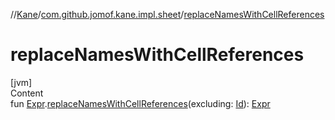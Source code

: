 //[Kane](../index.md)/[com.github.jomof.kane.impl.sheet](index.md)/[replaceNamesWithCellReferences](replace-names-with-cell-references.md)



# replaceNamesWithCellReferences  
[jvm]  
Content  
fun [Expr](../com.github.jomof.kane.impl/-expr/index.md).[replaceNamesWithCellReferences](replace-names-with-cell-references.md)(excluding: [Id](../com.github.jomof.kane.impl/index.md#%5Bcom.github.jomof.kane.impl%2FId%2F%2F%2FPointingToDeclaration%2F%5D%2FClasslikes%2F-245655576)): [Expr](../com.github.jomof.kane.impl/-expr/index.md)  



